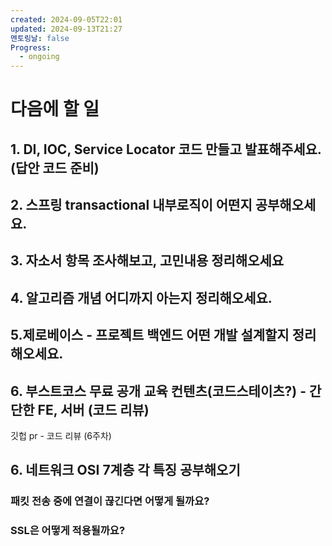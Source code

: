 ```yaml
---
created: 2024-09-05T22:01
updated: 2024-09-13T21:27
멘토링날: false
Progress:
  - ongoing
---
```

# 다음에 할 일

## 1. DI, IOC, Service Locator 코드 만들고 발표해주세요. (답안 코드 준비)
    
## 2. 스프링 transactional 내부로직이 어떤지 공부해오세요.  
##  3. 자소서 항목 조사해보고, 고민내용 정리해오세요
    
## 4. 알고리즘 개념 어디까지 아는지 정리해오세요.
    
## 5.제로베이스 - 프로젝트 백엔드 어떤 개발 설계할지 정리해오세요.
    
## 6. 부스트코스 무료 공개 교육 컨텐츠(코드스테이츠?) - 간단한 FE, 서버 (코드 리뷰) 

깃헙 pr - 코드 리뷰 (6주차)
## 6. 네트워크 OSI 7계층 각 특징 공부해오기
### 패킷 전송 중에 연결이 끊긴다면 어떻게 될까요?
### SSL은 어떻게 적용될까요?